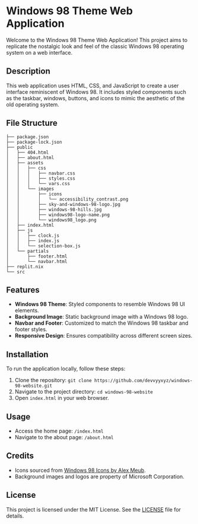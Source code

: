 # Windows 98 Theme Web Application

Welcome to the Windows 98 Theme Web Application! This project aims to replicate the nostalgic look and feel of the classic Windows 98 operating system on a web interface.

## Description

This web application uses HTML, CSS, and JavaScript to create a user interface reminiscent of Windows 98. It includes styled components such as the taskbar, windows, buttons, and icons to mimic the aesthetic of the old operating system.

## File Structure

```
├── package.json
├── package-lock.json
├── public
│   ├── 404.html
│   ├── about.html
│   ├── assets
│   │   ├── css
│   │   │   ├── navbar.css
│   │   │   ├── styles.css
│   │   │   └── vars.css
│   │   └── images
│   │       ├── icons
│   │       │   └── accessibility_contrast.png
│   │       ├── sky-and-windows-98-logo.jpg
│   │       ├── windows-98-hills.jpg
│   │       ├── windows98-logo-name.png
│   │       └── windows98_logo.png
│   ├── index.html
│   ├── js
│   │   ├── clock.js
│   │   ├── index.js
│   │   └── selection-box.js
│   └── partials
│       ├── footer.html
│       └── navbar.html
├── replit.nix
└── src
```

## Features

- **Windows 98 Theme**: Styled components to resemble Windows 98 UI elements.
- **Background Image**: Static background image with a Windows 98 logo.
- **Navbar and Footer**: Customized to match the Windows 98 taskbar and footer styles.
- **Responsive Design**: Ensures compatibility across different screen sizes.

## Installation

To run the application locally, follow these steps:

1. Clone the repository: `git clone https://github.com/devvyyxyz/windows-98-website.git`
2. Navigate to the project directory: `cd windows-98-website`
3. Open `index.html` in your web browser.

## Usage

- Access the home page: `/index.html`
- Navigate to the about page: `/about.html`

## Credits

- Icons sourced from [Windows 98 Icons by Alex Meub](https://win98icons.alexmeub.com/).
- Background images and logos are property of Microsoft Corporation.

## License

This project is licensed under the MIT License. See the [LICENSE](./LICENSE) file for details.
